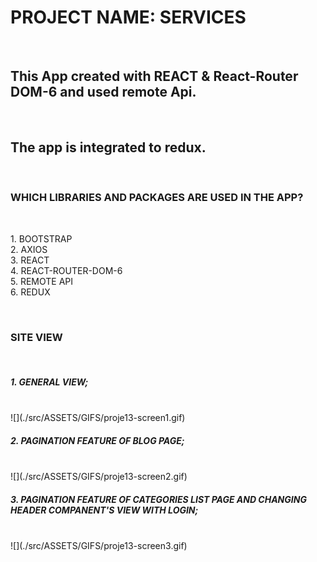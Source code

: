 <h1> PROJECT NAME: SERVICES </h1></br>

<h2> This App created with REACT & React-Router DOM-6 and used remote Api. </h2>  </br>

<h2> The app is integrated to redux. </h2> </br>

<h3> WHICH LIBRARIES AND PACKAGES ARE USED IN THE APP? </h3> </br>

<p> 1. BOOTSTRAP </br> 
2. AXIOS </br>
3. REACT </br>
4. REACT-ROUTER-DOM-6 </br>
5. REMOTE API </br>
6. REDUX  </p> </br>

<h3> SITE VIEW </h3> </br>

<h5> 1. GENERAL VIEW;  </h5> </br>
 ![](./src/ASSETS/GIFS/proje13-screen1.gif) </br>

<h5> 2. PAGINATION FEATURE OF BLOG PAGE;   </h5> </br>
 ![](./src/ASSETS/GIFS/proje13-screen2.gif) </br>

<h5> 3. PAGINATION FEATURE OF CATEGORIES LIST PAGE AND CHANGING HEADER COMPANENT'S VIEW WITH LOGIN; </h5> </br>
 ![](./src/ASSETS/GIFS/proje13-screen3.gif) </br>
